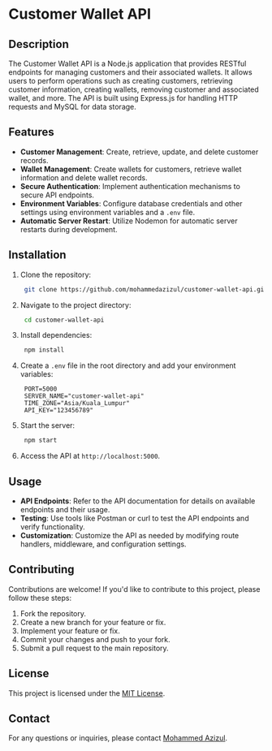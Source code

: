 # Customer Wallet API

## Description

The Customer Wallet API is a Node.js application that provides RESTful endpoints for managing customers and their associated wallets. It allows users to perform operations such as creating customers, retrieving customer information, creating wallets, removing customer and associated wallet, and more. The API is built using Express.js for handling HTTP requests and MySQL for data storage.

## Features

- **Customer Management**: Create, retrieve, update, and delete customer records.
- **Wallet Management**: Create wallets for customers, retrieve wallet information and delete wallet records.
- **Secure Authentication**: Implement authentication mechanisms to secure API endpoints.
- **Environment Variables**: Configure database credentials and other settings using environment variables and a `.env` file.
- **Automatic Server Restart**: Utilize Nodemon for automatic server restarts during development.

## Installation

1. Clone the repository:

   ```bash
    git clone https://github.com/mohammedazizul/customer-wallet-api.git
   ```

2. Navigate to the project directory:

   ```bash
    cd customer-wallet-api
   ```

3. Install dependencies:

   ```bash
    npm install
   ```

4. Create a `.env` file in the root directory and add your environment variables:

   ```plaintext
    PORT=5000
    SERVER_NAME="customer-wallet-api"
    TIME_ZONE="Asia/Kuala_Lumpur"
    API_KEY="123456789"
   ```

5. Start the server:

   ```bash
    npm start
   ```

6. Access the API at `http://localhost:5000`.

## Usage

- **API Endpoints**: Refer to the API documentation for details on available endpoints and their usage.
- **Testing**: Use tools like Postman or curl to test the API endpoints and verify functionality.
- **Customization**: Customize the API as needed by modifying route handlers, middleware, and configuration settings.

## Contributing

Contributions are welcome! If you'd like to contribute to this project, please follow these steps:

1. Fork the repository.
2. Create a new branch for your feature or fix.
3. Implement your feature or fix.
4. Commit your changes and push to your fork.
5. Submit a pull request to the main repository.

## License

This project is licensed under the [MIT License](LICENSE).

## Contact

For any questions or inquiries, please contact [Mohammed Azizul](mailto:mohammedazizulhoquesheikh@gmail.com).

